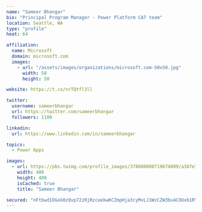 ```yaml
---
name: "Sameer Bhangar"
bio: "Principal Program Manager - Power Platform CAT team"
location: Seattle, WA
type: "profile"
heat: 64

affiliation:
  name: Microsoft
  domain: microsoft.com
  images:
    - url: "/assets/images/organizations/microsoft.com-50x50.jpg"
      width: 50
      height: 50

website: https://t.co/nrTQtfl3ll

twitter:
  username: sameerbhangar
  url: https://twitter.com/sameerbhangar
  followers: 1100

linkedin:
  url: https://www.linkedin.com/in/sameerbhangar

topics:
  - Power Apps

images:
  - url: https://pbs.twimg.com/profile_images/378800000719674009/a36fe7ddfab1778b76e5793772e43798_400x400.jpeg
    width: 400
    height: 400
    isCached: true
    title: "Sameer Bhangar"

secured: "nFtbwd1DGok0zQvp72zRjRzceekwKCZmpHja3cyMvLJ1WzCZW3bu4COUxb1RYoF17DWFLnLOwLGsx+Ks8V+CTt40r6sDm4dV2roqy5pO+l4H+s8I+OkaoxBM7UKrk3AUsJD1SFXxYUTCHbfjMaPSBi9TX+zImr4WjUTO5x99pKaADuXS1Erq723GBdEhDF7r7EwDFf7qR2FK8YItGyeGej1TIXexkH9lPjpfcUJg7lZLtRxV/ZYAZEuB1uabMfueo189QTZ3zjYBuBDd2bM74xeiSoCBhpRRa97RxOM08WxNePWYF4KeEYzR8dD5pT33yD2PFqzJuk2YENt++yYThZr+c5QDtqUWAZ4VsZqk1DV8RjtdnQN9cDudODOsDAy1XITd2Wh80qwQ/WNqT6JGTM6GN2cgPVZn8DozlhjvXmI=;JdnuyhSsYfJTrzrueyE4bQ=="
---
```


